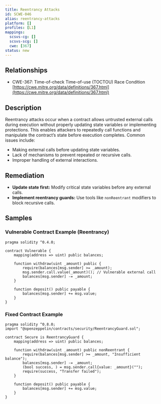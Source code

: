 ```yaml
---
title: Reentrancy Attacks
id: SCWE-046
alias: reentrancy-attacks
platform: []
profiles: [L1]
mappings:
  scsvs-cg: []
  scsvs-scg: []
  cwe: [367]
status: new
---
```


## Relationships
- CWE-367: Time-of-check Time-of-use (TOCTOU) Race Condition  
  [https://cwe.mitre.org/data/definitions/367.html](https://cwe.mitre.org/data/definitions/367.html)

## Description
Reentrancy attacks occur when a contract allows untrusted external calls during execution without properly updating state variables or implementing protections. This enables attackers to repeatedly call functions and manipulate the contract’s state before execution completes. Common issues include:

- Making external calls before updating state variables.  
- Lack of mechanisms to prevent repeated or recursive calls.  
- Improper handling of external interactions. 

## Remediation
- **Update state first:** Modify critical state variables before any external calls.  
- **Implement reentrancy guards:** Use tools like `nonReentrant` modifiers to block recursive calls. 

## Samples

### Vulnerable Contract Example (Reentrancy)

```solidity
pragma solidity ^0.4.0;

contract Vulnerable {
    mapping(address => uint) public balances;

    function withdraw(uint _amount) public {
        require(balances[msg.sender] >= _amount);
        msg.sender.call.value(_amount)(); // Vulnerable external call
        balances[msg.sender] -= _amount;
    }

    function deposit() public payable {
        balances[msg.sender] += msg.value;
    }
}
```

### Fixed Contract Example

```solidity
pragma solidity ^0.8.0;
import "@openzeppelin/contracts/security/ReentrancyGuard.sol";

contract Secure is ReentrancyGuard {
    mapping(address => uint) public balances;

    function withdraw(uint _amount) public nonReentrant {
        require(balances[msg.sender] >= _amount, "Insufficient balance");
        balances[msg.sender] -= _amount;
        (bool success, ) = msg.sender.call{value: _amount}("");
        require(success, "Transfer failed");
    }

    function deposit() public payable {
        balances[msg.sender] += msg.value;
    }
}
```